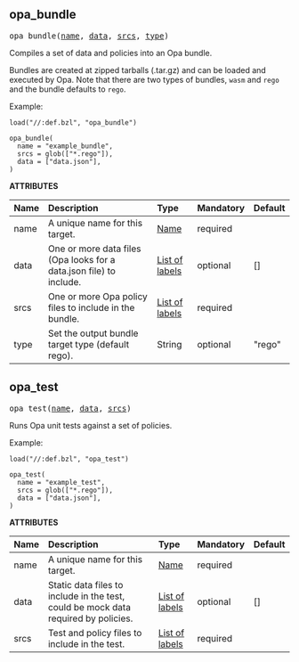 <!-- Generated with Stardoc: http://skydoc.bazel.build -->



<a id="#opa_bundle"></a>

## opa_bundle

<pre>
opa_bundle(<a href="#opa_bundle-name">name</a>, <a href="#opa_bundle-data">data</a>, <a href="#opa_bundle-srcs">srcs</a>, <a href="#opa_bundle-type">type</a>)
</pre>


Compiles a set of data and policies into an Opa bundle.

Bundles are created at zipped tarballs (.tar.gz) and can be loaded and executed
by Opa. Note that there are two types of bundles, `wasm` and `rego` and the bundle
defaults to `rego`.

Example:
```
load("//:def.bzl", "opa_bundle")

opa_bundle(
  name = "example_bundle",
  srcs = glob(["*.rego"]),
  data = ["data.json"],
)
```


**ATTRIBUTES**


| Name  | Description | Type | Mandatory | Default |
| :------------- | :------------- | :------------- | :------------- | :------------- |
| <a id="opa_bundle-name"></a>name |  A unique name for this target.   | <a href="https://bazel.build/docs/build-ref.html#name">Name</a> | required |  |
| <a id="opa_bundle-data"></a>data |  One or more data files (Opa looks for a data.json file) to include.   | <a href="https://bazel.build/docs/build-ref.html#labels">List of labels</a> | optional | [] |
| <a id="opa_bundle-srcs"></a>srcs |  One or more Opa policy files to include in the bundle.   | <a href="https://bazel.build/docs/build-ref.html#labels">List of labels</a> | required |  |
| <a id="opa_bundle-type"></a>type |  Set the output bundle target type (default rego).   | String | optional | "rego" |


<a id="#opa_test"></a>

## opa_test

<pre>
opa_test(<a href="#opa_test-name">name</a>, <a href="#opa_test-data">data</a>, <a href="#opa_test-srcs">srcs</a>)
</pre>


Runs Opa unit tests against a set of policies.

Example:
```
load("//:def.bzl", "opa_test")

opa_test(
  name = "example_test",
  srcs = glob(["*.rego"]),
  data = ["data.json"],
)
```


**ATTRIBUTES**


| Name  | Description | Type | Mandatory | Default |
| :------------- | :------------- | :------------- | :------------- | :------------- |
| <a id="opa_test-name"></a>name |  A unique name for this target.   | <a href="https://bazel.build/docs/build-ref.html#name">Name</a> | required |  |
| <a id="opa_test-data"></a>data |  Static data files to include in the test, could be mock data required by policies.   | <a href="https://bazel.build/docs/build-ref.html#labels">List of labels</a> | optional | [] |
| <a id="opa_test-srcs"></a>srcs |  Test and policy files to include in the test.   | <a href="https://bazel.build/docs/build-ref.html#labels">List of labels</a> | required |  |


